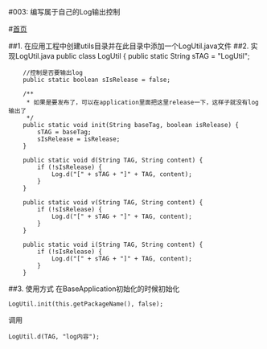 #003: 编写属于自己的Log输出控制

#[首页](./../README.md)

##1. 在应用工程中创建utils目录并在此目录中添加一个LogUtil.java文件
##2. 实现LogUtil.java
	public class LogUtil {
	    public static String sTAG = "LogUtil";
	
	    //控制是否要输出log
	    public static boolean sIsRelease = false;
	
	    /**
	     * 如果是要发布了，可以在application里面把这里release一下，这样子就没有log输出了
	     */
	    public static void init(String baseTag, boolean isRelease) {
	        sTAG = baseTag;
	        sIsRelease = isRelease;
	    }
	
	    public static void d(String TAG, String content) {
	        if (!sIsRelease) {
	            Log.d("[" + sTAG + "]" + TAG, content);
	        }
	    }
	
	    public static void v(String TAG, String content) {
	        if (!sIsRelease) {
	            Log.d("[" + sTAG + "]" + TAG, content);
	        }
	    }
	
	    public static void i(String TAG, String content) {
	        if (!sIsRelease) {
	            Log.d("[" + sTAG + "]" + TAG, content);
	        }
	    }

##3. 使用方式
在BaseApplication初始化的时候初始化

	LogUtil.init(this.getPackageName(), false);
	
调用

	LogUtil.d(TAG, "log内容");
